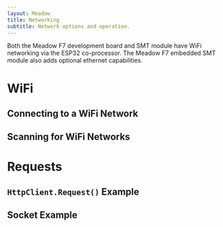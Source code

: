 ```yaml
---
layout: Meadow
title: Networking
subtitle: Network options and operation.
---
```


Both the Meadow F7 development board and SMT module have WiFi networking via the ESP32 co-processor. The Meadow F7 embedded SMT module also adds optional ethernet capabilities.

# WiFi



## Connecting to a WiFi Network


## Scanning for WiFi Networks


# Requests

## `HttpClient.Request()` Example

## Socket Example



